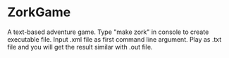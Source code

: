 # ZorkGame
A text-based adventure game.
Type "make zork" in console to create executable file.
Input .xml file as first command line argument. 
Play as .txt file and you will get the result similar with .out file.

